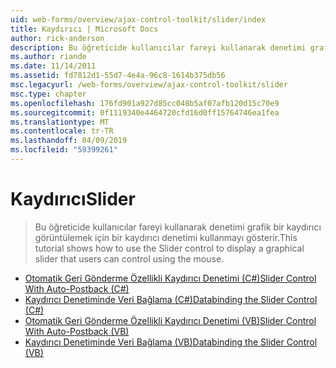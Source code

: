 ```yaml
---
uid: web-forms/overview/ajax-control-toolkit/slider/index
title: Kaydırıcı | Microsoft Docs
author: rick-anderson
description: Bu öğreticide kullanıcılar fareyi kullanarak denetimi grafik bir kaydırıcı görüntülemek için bir kaydırıcı denetimi kullanmayı gösterir.
ms.author: riande
ms.date: 11/14/2011
ms.assetid: fd7812d1-55d7-4e4a-96c8-1614b375db56
msc.legacyurl: /web-forms/overview/ajax-control-toolkit/slider
msc.type: chapter
ms.openlocfilehash: 176fd901a927d85cc048b5af07afb120d15c70e9
ms.sourcegitcommit: 0f1119340e4464720cfd16d0ff15764746ea1fea
ms.translationtype: MT
ms.contentlocale: tr-TR
ms.lasthandoff: 04/09/2019
ms.locfileid: "59399261"
---
```

# <a name="slider"></a><span data-ttu-id="ddd60-103">Kaydırıcı</span><span class="sxs-lookup"><span data-stu-id="ddd60-103">Slider</span></span>

> <span data-ttu-id="ddd60-104">Bu öğreticide kullanıcılar fareyi kullanarak denetimi grafik bir kaydırıcı görüntülemek için bir kaydırıcı denetimi kullanmayı gösterir.</span><span class="sxs-lookup"><span data-stu-id="ddd60-104">This tutorial shows how to use the Slider control to display a graphical slider that users can control using the mouse.</span></span>


- [<span data-ttu-id="ddd60-105">Otomatik Geri Gönderme Özellikli Kaydırıcı Denetimi (C#)</span><span class="sxs-lookup"><span data-stu-id="ddd60-105">Slider Control With Auto-Postback (C#)</span></span>](using-the-slider-control-with-auto-postback-cs.md)
- [<span data-ttu-id="ddd60-106">Kaydırıcı Denetiminde Veri Bağlama (C#)</span><span class="sxs-lookup"><span data-stu-id="ddd60-106">Databinding the Slider Control (C#)</span></span>](databinding-the-slider-control-cs.md)
- [<span data-ttu-id="ddd60-107">Otomatik Geri Gönderme Özellikli Kaydırıcı Denetimi (VB)</span><span class="sxs-lookup"><span data-stu-id="ddd60-107">Slider Control With Auto-Postback (VB)</span></span>](using-the-slider-control-with-auto-postback-vb.md)
- [<span data-ttu-id="ddd60-108">Kaydırıcı Denetiminde Veri Bağlama (VB)</span><span class="sxs-lookup"><span data-stu-id="ddd60-108">Databinding the Slider Control (VB)</span></span>](databinding-the-slider-control-vb.md)
